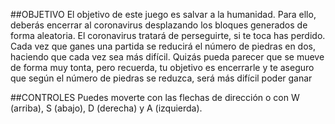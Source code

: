 
##OBJETIVO
El objetivo de este juego es salvar a la humanidad. Para ello, deberás encerrar al coronavirus desplazando los bloques generados de forma aleatoria. El coronavirus tratará de perseguirte, si te toca has perdido. Cada vez que ganes una partida se reducirá el número de piedras en dos, haciendo que cada vez sea más difícil. Quizás pueda parecer que se mueve de forma muy tonta, pero recuerda, tu objetivo es encerrarle y te aseguro que según el número de piedras se reduzca, será más difícil poder ganar

##CONTROLES
Puedes moverte con las flechas de dirección o con W (arriba), S (abajo), D (derecha) y A (izquierda).

